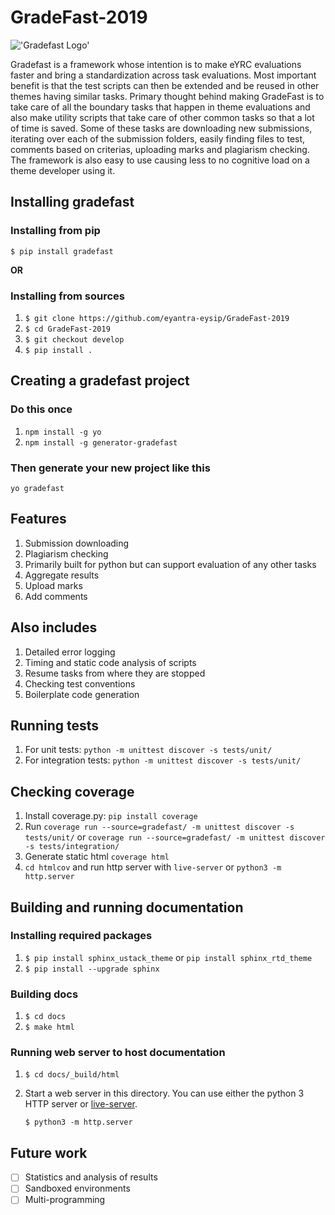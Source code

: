 # GradeFast-2019

!['Gradefast Logo'](assets/gradefast-logo.png)

Gradefast is a framework whose intention is to make eYRC evaluations faster and bring a standardization across task evaluations. Most important benefit is that the test scripts can then be extended and be reused in other themes having similar tasks. Primary thought behind making GradeFast is to take care of all the boundary tasks that happen in theme evaluations and also make utility scripts that take care of other common tasks so that a lot of time is saved. Some of these tasks are downloading new submissions, iterating over each of the submission folders, easily finding files to test, comments based on criterias, uploading marks and plagiarism checking. The framework is also easy to use causing less to no cognitive load on a theme developer using it.

## Installing gradefast

### Installing from pip
`$ pip install gradefast`

**OR**

### Installing from sources
1. `$ git clone https://github.com/eyantra-eysip/GradeFast-2019`
2. `$ cd GradeFast-2019`
3. `$ git checkout develop`
4. `$ pip install .`

## Creating a gradefast project

### Do this once
1. `npm install -g yo`
2. `npm install -g generator-gradefast`

### Then generate your new project like this
`yo gradefast`

## Features

1. Submission downloading
2. Plagiarism checking
3. Primarily built for python but can support evaluation of any other tasks
4. Aggregate results
5. Upload marks
6. Add comments

## Also includes

1. Detailed error logging
2. Timing and static code analysis of scripts
3. Resume tasks from where they are stopped
4. Checking test conventions
5. Boilerplate code generation

## Running tests

1. For unit tests: ``python -m unittest discover -s tests/unit/``
2. For integration tests: ``python -m unittest discover -s tests/unit/``

## Checking coverage

1. Install coverage.py: `pip install coverage`
2. Run `coverage run --source=gradefast/ -m unittest discover -s tests/unit/` or
   `coverage run --source=gradefast/ -m unittest discover -s tests/integration/`
3. Generate static html `coverage html`
4. `cd htmlcov` and run http server with `live-server` or `python3 -m http.server`

## Building and running documentation

### Installing required packages

1. ``$ pip install sphinx_ustack_theme`` or ``pip install sphinx_rtd_theme``
2. ``$ pip install --upgrade sphinx``

### Building docs

1. ``$ cd docs``
2. ``$ make html``

### Running web server to host documentation

1. ``$ cd docs/_build/html``
2. Start a web server in this directory. You can use either the python 3
   HTTP server or [live-server](https://www.npmjs.com/package/live-server).

   ``$ python3 -m http.server``

## Future work

- [ ] Statistics and analysis of results
- [ ] Sandboxed environments
- [ ] Multi-programming
